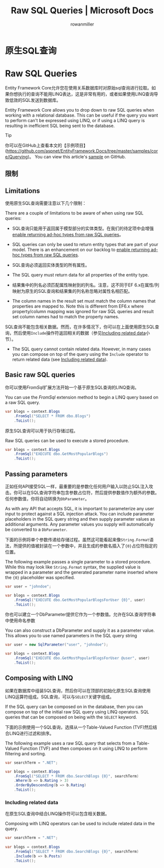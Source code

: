 ﻿---
title: Raw SQL Queries | Microsoft Docs
author: rowanmiller
ms.author: divega

ms.date: 10/27/2016

ms.assetid: 70aae9b5-8743-4557-9c5d-239f688bf418
ms.technology: entity-framework-core
 
uid: core/querying/raw-sql
---
# 原生SQL查询
# Raw SQL Queries

Entity Framework Core允许您在使用关系数据库时对原始sql查询进行拉取。如果你想执行的查询不能用LINQ表达，这是非常有用的，或者如果使用LINQ查询导致低效的SQL发送到数据库。

Entity Framework Core allows you to drop down to raw SQL queries when working with a relational database. This can be useful if the query you want to perform can't be expressed using LINQ, or if using a LINQ query is resulting in inefficient SQL being sent to the database.

> [!TIP]
> 你可以在GitHub上查看本文的【示例项目】(https://github.com/aspnet/EntityFramework.Docs/tree/master/samples/core/Querying)。
> You can view this article's [sample](https://github.com/aspnet/EntityFramework.Docs/tree/master/samples/core/Querying) on GitHub.

## 限制
## Limitations

使用原生SQL查询需要注意以下几个限制：

There are a couple of limitations to be aware of when using raw SQL queries:

* SQL查询只能用于返回属于模型部分的实体类型。在我们的待定项中会增强[enable returning ad-hoc types from raw SQL queries](https://github.com/aspnet/EntityFramework/issues/1862)。
* SQL queries can only be used to return entity types that are part of your model. There is an enhancement on our backlog to [enable returning ad-hoc types from raw SQL queries](https://github.com/aspnet/EntityFramework/issues/1862).

* SQL查询必须返回实体类型的所有属性。
* The SQL query must return data for all properties of the entity type.

* 结果集中的列名必须匹配属性映射到的列名。注意，这不同于EF 6.x在属性/列映射为原生的SQL查询和结果集的列名称忽略对属性名相匹配。
* The column names in the result set must match the column names that properties are mapped to. Note this is different from EF6.x where property/column mapping was ignored for raw SQL queries and result set column names had to match the property names.

 SQL查询不能包含相关数据。然而，在许多情况下，你可以在上面使用原生SQL查询，然后使用`Include`操作符返回相关的数据（参见[Including related data](#including-related-data)小节）。
* The SQL query cannot contain related data. However, in many cases you can compose on top of the query using the `Include` operator to return related data (see [Including related data](#including-related-data)).

## Basic raw SQL queries
你可以使用*FromSql*扩展方法开始一个基于原生SQL查询的LINQ查询。

You can use the *FromSql* extension method to begin a LINQ query based on a raw SQL query.

<!-- [!code-csharp[Main](samples/core/Querying/Querying/RawSQL/Sample.cs)] -->
````csharp
var blogs = context.Blogs
    .FromSql("SELECT * FROM dbo.Blogs")
    .ToList();
````
原生SQL查询可以用于执行存储过程。

Raw SQL queries can be used to execute a stored procedure.

<!-- [!code-csharp[Main](samples/core/Querying/Querying/RawSQL/Sample.cs)] -->
````csharp
var blogs = context.Blogs
    .FromSql("EXECUTE dbo.GetMostPopularBlogs")
    .ToList();
````

## Passing parameters

正如任何API接受SQL一样，最重要的是参数化任何用户输入以防止SQL注入攻击。你可以在SQL查询字符串包含参数占位符，然后提供参数值作为额外的参数。任何参数值，你将自动转换为`DbParameter`。

As with any API that accepts SQL, it is important to parameterize any user input to protect against a SQL injection attack. You can include parameter placeholders in the SQL query string and then supply parameter values as additional arguments. Any parameter values you supply will automatically be converted to a `DbParameter`.

下面的示例将单个参数传递给存储过程。虽然这可能看起来像`String.Format`语法，所提供的值被封装在一个参数中，并且生成的参数名插入了`{0}`占位符指定的位置。

The following example passes a single parameter to a stored procedure. While this may look like `String.Format` syntax, the supplied value is wrapped in a parameter and the generated parameter name inserted where the `{0}` placeholder was specified.

<!-- [!code-csharp[Main](samples/core/Querying/Querying/RawSQL/Sample.cs)] -->
````csharp
var user = "johndoe";

var blogs = context.Blogs
    .FromSql("EXECUTE dbo.GetMostPopularBlogsForUser {0}", user)
    .ToList();
````

你也可以建立一个DbParameter提供它作为一个参数值。允许在SQL查询字符串中使用命名参数

You can also construct a DbParameter and supply it as a parameter value. This allows you to use named parameters in the SQL query string

<!-- [!code-csharp[Main](samples/core/Querying/Querying/RawSQL/Sample.cs)] -->
````csharp
var user = new SqlParameter("user", "johndoe");

var blogs = context.Blogs
    .FromSql("EXECUTE dbo.GetMostPopularBlogsForUser @user", user)
    .ToList();
````

## Composing with LINQ

如果在数据库中组装SQL查询，然后你可以在顶部的初始化原生SQL查询使用LINQ运算符组成。SQL查询，可以与`SELECT`关键字组成。

If the SQL query can be composed on in the database, then you can compose on top of the initial raw SQL query using LINQ operators. SQL queries that can be composed on being with the `SELECT` keyword.

下面的示例使用一个SQL查询，选择从一个Table-Valued Function (TVF)然后结合LINQ进行过滤和排序。

The following example uses a raw SQL query that selects from a Table-Valued Function (TVF) and then composes on it using LINQ to perform filtering and sorting.

<!-- [!code-csharp[Main](samples/core/Querying/Querying/RawSQL/Sample.cs)] -->
````csharp
var searchTerm = ".NET";

var blogs = context.Blogs
    .FromSql("SELECT * FROM dbo.SearchBlogs {0}", searchTerm)
    .Where(b => b.Rating > 3)
    .OrderByDescending(b => b.Rating)
    .ToList();
````

### Including related data

在原生SQL查询中结合LINQ操作符可以包含相关数据。

Composing with LINQ operators can be used to include related data in the query.

<!-- [!code-csharp[Main](samples/core/Querying/Querying/RawSQL/Sample.cs)] -->
````csharp
var searchTerm = ".NET";
    
var blogs = context.Blogs
    .FromSql("SELECT * FROM dbo.SearchBlogs {0}", searchTerm)
    .Include(b => b.Posts)
    .ToList();
````
 